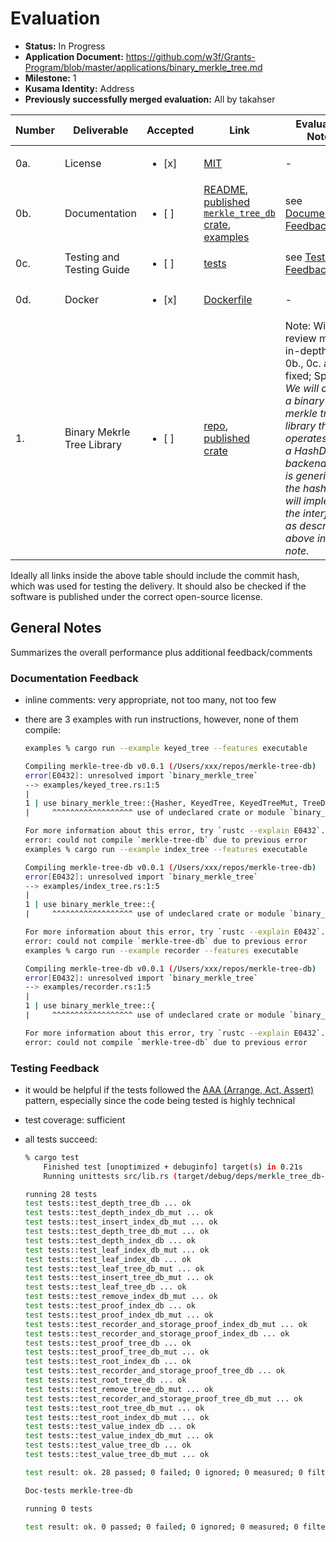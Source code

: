 # Evaluation

- **Status:** In Progress
- **Application Document:** https://github.com/w3f/Grants-Program/blob/master/applications/binary_merkle_tree.md
- **Milestone:** 1
- **Kusama Identity:** Address
- **Previously successfully merged evaluation:** All by takahser

| Number | Deliverable | Accepted | Link | Evaluation Notes |
| ------ | ----------- | -------- | ---- |----------------- |
| 0a. | License                    | <ul><li>[x] </li></ul> | [MIT](https://github.com/frisitano/merkle-tree-db/blob/84ee5bfecb64d95ae4750032e840495c08cdc6d8/LICENSE.md) | - |
| 0b. | Documentation              | <ul><li>[ ] </li></ul> | [README](https://github.com/frisitano/merkle-tree-db/blob/84ee5bfecb64d95ae4750032e840495c08cdc6d8/README.md), [published `merkle_tree_db` crate](https://docs.rs/merkle-tree-db/0.0.1/merkle_tree_db/), [examples](https://github.com/frisitano/merkle-tree-db/tree/84ee5bfecb64d95ae4750032e840495c08cdc6d8/examples) | see [Documentation Feedback](#documentation-feedback) |
| 0c. | Testing and Testing Guide  | <ul><li>[ ] </li></ul> | [tests](https://github.com/frisitano/merkle-tree-db/blob/master/src/tests.rs) | see [Testing Feedback](#testing-feedback) |
| 0d. | Docker                     | <ul><li>[x] </li></ul> | [Dockerfile](https://github.com/frisitano/merkle-tree-db/blob/master/Dockerfile) | - |
| 1. | Binary Mekrle Tree Library | <ul><li>[ ] </li></ul> | [repo](https://github.com/frisitano/merkle-tree-db/tree/84ee5bfecb64d95ae4750032e840495c08cdc6d8), [published crate](https://crates.io/crates/merkle-tree-db) | Note: Will review more in-depth after 0b., 0c. are fixed;  Spec: *We will create a binary merkle tree library that operates over a HashDB backend and is generic over the hasher.  It will implement the interfaces as described above in this note.*                                                            |


Ideally all links inside the above table should include the commit hash,
which was used for testing the delivery. It should also be checked if the software is published under the correct open-source license.

## General Notes

Summarizes the overall performance plus additional feedback/comments

### Documentation Feedback

- inline comments: very appropriate, not too many, not too few
- there are 3 examples with run instructions, however, none of them compile:

    ```bash
    examples % cargo run --example keyed_tree --features executable

    Compiling merkle-tree-db v0.0.1 (/Users/xxx/repos/merkle-tree-db)
    error[E0432]: unresolved import `binary_merkle_tree`
    --> examples/keyed_tree.rs:1:5
    |
    1 | use binary_merkle_tree::{Hasher, KeyedTree, KeyedTreeMut, TreeDBBuilder, TreeDBMutBuilder};
    |     ^^^^^^^^^^^^^^^^^^ use of undeclared crate or module `binary_merkle_tree`

    For more information about this error, try `rustc --explain E0432`.
    error: could not compile `merkle-tree-db` due to previous error
    examples % cargo run --example index_tree --features executable

    Compiling merkle-tree-db v0.0.1 (/Users/xxx/repos/merkle-tree-db)
    error[E0432]: unresolved import `binary_merkle_tree`
    --> examples/index_tree.rs:1:5
    |
    1 | use binary_merkle_tree::{
    |     ^^^^^^^^^^^^^^^^^^ use of undeclared crate or module `binary_merkle_tree`

    For more information about this error, try `rustc --explain E0432`.
    error: could not compile `merkle-tree-db` due to previous error
    examples % cargo run --example recorder --features executable

    Compiling merkle-tree-db v0.0.1 (/Users/xxx/repos/merkle-tree-db)
    error[E0432]: unresolved import `binary_merkle_tree`
    --> examples/recorder.rs:1:5
    |
    1 | use binary_merkle_tree::{
    |     ^^^^^^^^^^^^^^^^^^ use of undeclared crate or module `binary_merkle_tree`

    For more information about this error, try `rustc --explain E0432`.
    error: could not compile `merkle-tree-db` due to previous error
    ```

### Testing Feedback

- it would be helpful if the tests followed the [AAA (Arrange, Act, Assert)](https://docs.telerik.com/devtools/justmock/basic-usage/arrange-act-assert) pattern, especially since the code being tested is highly technical
- test coverage: sufficient
- all tests succeed:

    ```bash
    % cargo test
        Finished test [unoptimized + debuginfo] target(s) in 0.21s
        Running unittests src/lib.rs (target/debug/deps/merkle_tree_db-a932718d9babca0f)

    running 28 tests
    test tests::test_depth_tree_db ... ok
    test tests::test_depth_index_db_mut ... ok
    test tests::test_insert_index_db_mut ... ok
    test tests::test_depth_tree_db_mut ... ok
    test tests::test_depth_index_db ... ok
    test tests::test_leaf_index_db_mut ... ok
    test tests::test_leaf_index_db ... ok
    test tests::test_leaf_tree_db_mut ... ok
    test tests::test_insert_tree_db_mut ... ok
    test tests::test_leaf_tree_db ... ok
    test tests::test_remove_index_db_mut ... ok
    test tests::test_proof_index_db ... ok
    test tests::test_proof_index_db_mut ... ok
    test tests::test_recorder_and_storage_proof_index_db_mut ... ok
    test tests::test_recorder_and_storage_proof_index_db ... ok
    test tests::test_proof_tree_db ... ok
    test tests::test_proof_tree_db_mut ... ok
    test tests::test_root_index_db ... ok
    test tests::test_recorder_and_storage_proof_tree_db ... ok
    test tests::test_root_tree_db ... ok
    test tests::test_remove_tree_db_mut ... ok
    test tests::test_recorder_and_storage_proof_tree_db_mut ... ok
    test tests::test_root_tree_db_mut ... ok
    test tests::test_root_index_db_mut ... ok
    test tests::test_value_index_db ... ok
    test tests::test_value_index_db_mut ... ok
    test tests::test_value_tree_db ... ok
    test tests::test_value_tree_db_mut ... ok

    test result: ok. 28 passed; 0 failed; 0 ignored; 0 measured; 0 filtered out; finished in 0.02s

    Doc-tests merkle-tree-db

    running 0 tests

    test result: ok. 0 passed; 0 failed; 0 ignored; 0 measured; 0 filtered out; finished in 0.00s
    ```